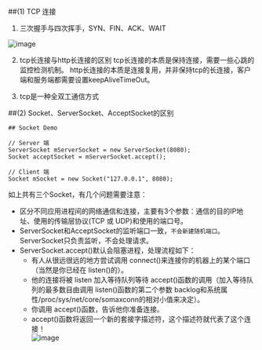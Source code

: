 ##(1) TCP 连接
1. 三次握手与四次挥手，SYN、FIN、ACK、WAIT

  ![image](http://image.pangrun.net/18-12-25/33726184.jpg)

2. tcp长连接与http长连接的区别
  tcp长连接的本质是保持连接，需要一些心跳的监控检测机制。
  http长连接的本质是连接复用，并非保持tcp的长连接，客户端和服务端都需要设置keepAliveTimeOut。

3. tcp是一种全双工通信方式  

##(2) Socket、ServerSocket、AcceptSocket的区别
```
## Socket Demo

// Server 端
ServerSocket mServerSocket = new ServerSocket(8080);
Socket acceptSocket = mServerSocket.accept();

// Client 端
Socket mSocket = new Socket("127.0.0.1", 8080);
```
如上共有三个Socket，有几个问题需要注意：
* 区分不同应用进程间的网络通信和连接，主要有3个参数：通信的目的IP地址、使用的传输层协议(TCP 或 UDP)和使用的端口号。
* ServerSocket和AcceptSocket的监听端口一致，`不会新建随机端口`。ServerSocket只负责监听，不会处理请求。
* ServerSocket.accept()默认会阻塞进程，处理流程如下：
   * 有人从很远很远的地方尝试调用 connect()来连接你的机器上的某个端口（当然是你已经在 listen()的）。
   * 他的连接将被 listen 加入等待队列等待 accept()函数的调用（加入等待队列的最多数目由调用 listen()函数的第二个参数 backlog和系统属性/proc/sys/net/core/somaxconn的相对小值来决定）。
   * 你调用 accept()函数，告诉他你准备连接。
   * accept()函数将返回一个新的套接字描述符，这个描述符就代表了这个连接！  
![image](http://image.pangrun.net/tcp-accept-queue.png)

